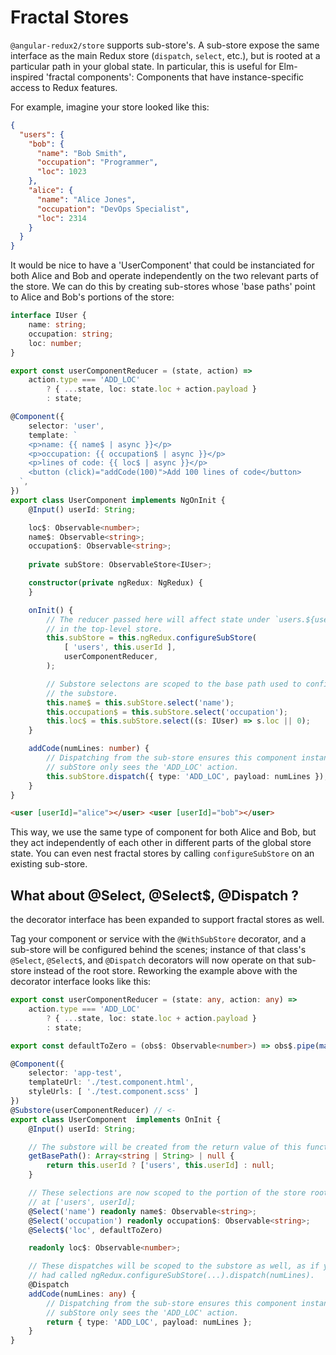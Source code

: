 # Fractal Stores

`@angular-redux2/store` supports sub-store's.
 A sub-store expose the same interface as the main Redux store (`dispatch`, `select`, etc.), but is rooted at a particular path in your global state.
In particular, this is useful for Elm-inspired 'fractal components': Components that have instance-specific access to Redux features.

For example, imagine your store looked like this:

```json
{
  "users": {
    "bob": {
      "name": "Bob Smith",
      "occupation": "Programmer",
      "loc": 1023
    },
    "alice": {
      "name": "Alice Jones",
      "occupation": "DevOps Specialist",
      "loc": 2314
    }
  }
}
```

It would be nice to have a 'UserComponent' that could be instanciated for both Alice and Bob and operate independently on the two relevant parts of the store.
We can do this by creating sub-stores whose 'base paths' point to Alice and Bob's portions of the store:

```typescript
interface IUser {
    name: string;
    occupation: string;
    loc: number;
}

export const userComponentReducer = (state, action) =>
    action.type === 'ADD_LOC'
        ? { ...state, loc: state.loc + action.payload }
        : state;

@Component({
    selector: 'user',
    template: `
    <p>name: {{ name$ | async }}</p>
    <p>occupation: {{ occupation$ | async }}</p>
    <p>lines of code: {{ loc$ | async }}</p>
    <button (click)="addCode(100)">Add 100 lines of code</button>
  `,
})
export class UserComponent implements NgOnInit {
    @Input() userId: String;

    loc$: Observable<number>;
    name$: Observable<string>;
    occupation$: Observable<string>;
    
    private subStore: ObservableStore<IUser>;

    constructor(private ngRedux: NgRedux) {
    }

    onInit() {
        // The reducer passed here will affect state under `users.${userID}`
        // in the top-level store.
        this.subStore = this.ngRedux.configureSubStore(
            [ 'users', this.userId ],
            userComponentReducer,
        );

        // Substore selectons are scoped to the base path used to configure
        // the substore.
        this.name$ = this.subStore.select('name');
        this.occupation$ = this.subStore.select('occupation');
        this.loc$ = this.subStore.select((s: IUser) => s.loc || 0);
    }

    addCode(numLines: number) {
        // Dispatching from the sub-store ensures this component instance's
        // subStore only sees the 'ADD_LOC' action.
        this.subStore.dispatch({ type: 'ADD_LOC', payload: numLines });
    }
}
```

```html
<user [userId]="alice"></user> <user [userId]="bob"></user>
```

This way, we use the same type of component for both Alice and Bob, but they act independently of each other in different parts of the global store state.
You can even nest fractal stores by calling `configureSubStore` on an existing sub-store.

## What about @Select, @Select$, @Dispatch ?

the decorator interface has been expanded to support fractal stores as well.

Tag your component or service with the `@WithSubStore` decorator, and a sub-store will be configured behind the scenes; instance of that class's `@Select`, `@Select$`, and `@Dispatch` decorators will now operate on that sub-store instead of the root store. Reworking the example above with the decorator interface looks like this:

```typescript
export const userComponentReducer = (state: any, action: any) =>
    action.type === 'ADD_LOC'
        ? { ...state, loc: state.loc + action.payload }
        : state;

export const defaultToZero = (obs$: Observable<number>) => obs$.pipe(map(n => n || 0));

@Component({
    selector: 'app-test',
    templateUrl: './test.component.html',
    styleUrls: [ './test.component.scss' ]
})
@Substore(userComponentReducer) // <- 
export class UserComponent  implements OnInit {
    @Input() userId: String;

    // The substore will be created from the return value of this function.
    getBasePath(): Array<string | String> | null {
        return this.userId ? ['users', this.userId] : null;
    }

    // These selections are now scoped to the portion of the store rooted
    // at ['users', userId];
    @Select('name') readonly name$: Observable<string>;
    @Select('occupation') readonly occupation$: Observable<string>;
    @Select$('loc', defaultToZero)

    readonly loc$: Observable<number>;

    // These dispatches will be scoped to the substore as well, as if you
    // had called ngRedux.configureSubStore(...).dispatch(numLines).
    @Dispatch
    addCode(numLines: any) {
        // Dispatching from the sub-store ensures this component instance's
        // subStore only sees the 'ADD_LOC' action.
        return { type: 'ADD_LOC', payload: numLines };
    }
}
```
